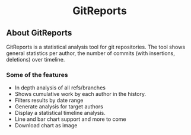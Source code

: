 <p align="center">

</p>
<h1 align="center">GitReports</h1>
<h2>
 About GitReports
</h2>
 GitReports is a statistical analysis tool for git repositories. 
 The tool shows general statistics per author, the number of commits (with insertions, deletions) over timeline.




### Some of the features
  * In depth analysis of all refs/branches 
  * Shows cumulative work by each author in the history.
  * Filters results by date range
  * Generate analysis for target authors 
  * Display a statistical timeline analysis.
  * Line and bar chart support and more to come
  * Download chart as image 
